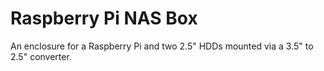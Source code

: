 Raspberry Pi NAS Box
====================

An enclosure for a Raspberry Pi and two 2.5" HDDs mounted via a 3.5" to 2.5" converter.